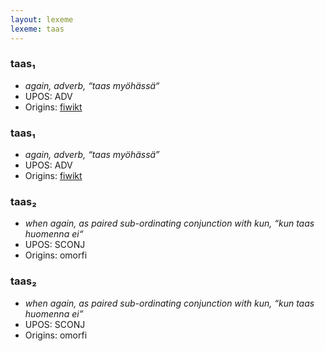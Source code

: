 ```yaml
---
layout: lexeme
lexeme: taas
---
```


###  taas₁

* _again, adverb, “taas myöhässä“_
* UPOS:  ADV
* Origins: [fiwikt](https://fi.wiktionary.org/wiki/taas) 


###  taas₁

* _again, adverb, “taas myöhässä”_
* UPOS:  ADV
* Origins: [fiwikt](https://fi.wiktionary.org/wiki/taas) 


###  taas₂

* _when again, as paired sub-ordinating conjunction with kun, “kun taas huomenna ei“_
* UPOS:  SCONJ
* Origins: omorfi 


###  taas₂

* _when again, as paired sub-ordinating conjunction with kun, “kun taas huomenna ei”_
* UPOS:  SCONJ
* Origins: omorfi 

